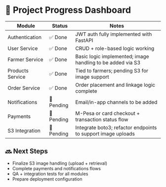 # 🚀 Project Progress Dashboard

| Module           | Status     | Notes                                                        |
| ---------------- | ---------- | ------------------------------------------------------------ |
| Authentication   | ✅ Done     | JWT auth fully implemented with FastAPI                      |
| User Service     | ✅ Done     | CRUD + role-based logic working                              |
| Farmer Service   | ✅ Done     | Basic logic implemented; image handling to be added via S3   |
| Products Service | ✅ Done     | Tied to farmers; pending S3 for image support                |
| Order Service    | ✅ Done     | Order placement and linkage logic complete                   |
| Notifications    | 🚧 Pending | Email/in-app channels to be added                            |
| Payments         | 🚧 Pending | M-Pesa or card checkout + transaction status flow            |
| S3 Integration   | 🚧 Pending | Integrate boto3; refactor endpoints to support image uploads |

## 🔜 Next Steps

* Finalize S3 image handling (upload + retrieval)
* Complete payments and notifications flows
* QA + integration tests for all modules
* Prepare deployment configuration
